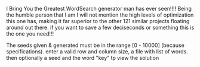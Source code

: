 I Bring You the Greatest WordSearch generator man has ever seen!!!! Being the humble person that I am I will not mention the high levels of optimization this one has, making it far superior to the other 121 similar projects floating around out there. if you want to save a few deciseconds or something this is the one you need!!!

The seeds given & generated must be in the range [0 - 10000] (because specifications). 
enter a valid row and column size, a file with list of words.
then optionally a seed and the word "key" tp view the solution
